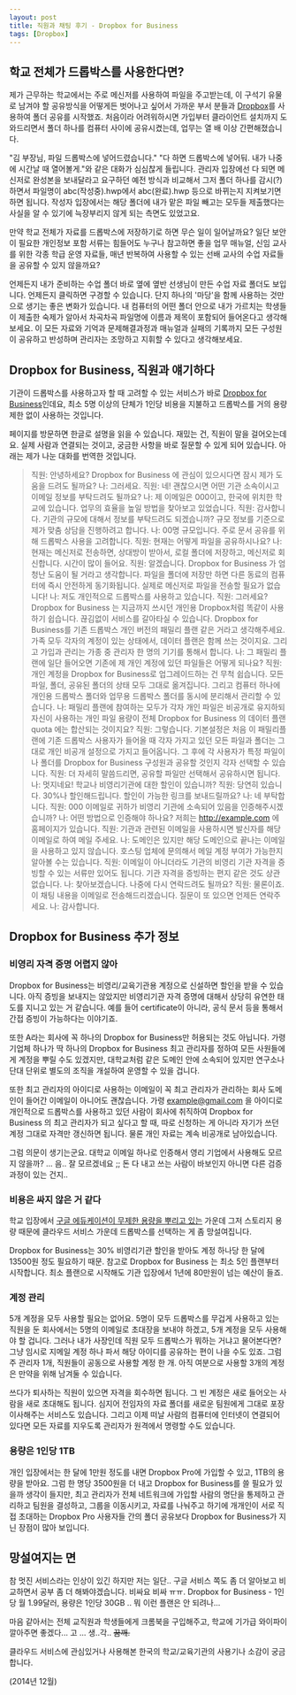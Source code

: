 ```yaml
---
layout: post
title: 직원과 채팅 후기 - Dropbox for Business
tags: [Dropbox] 
---
```


<div id="toc"><p class="toc_title"></p></div>

## 학교 전체가 드롭박스를 사용한다면?

제가 근무하는 학교에서는 주로 메신저를 사용하여 파일을 주고받는데, 이 구석기 유물로 남겨야 할 공유방식을 어떻게든 벗어나고 싶어서 가까운 부서 분들과  [Dropbox](http://dropbox.com)를 사용하여 폴더 공유를 시작했죠. 처음이라 어려워하시면 가입부터 클라이언트 설치까지 도와드리면서 폴더 하나를 컴퓨터 사이에 공유시켰는데, 업무는 열 배 이상 간편해졌습니다. 

"김 부장님, 파일 드롭박스에 넣어드렸습니다." "다 하면 드롭박스에 넣어둬. 내가 나중에 시간날 때 열어볼게."와 같은 대화가 심심찮게 들립니다. 관리자 입장에선 다 되면 메신저로 완성본을 보내달라고 요구하던 예전 방식과 비교해서 그저 폴더 하나를 감시(?)하면서 파일명이 abc(작성중).hwp에서 abc(완료).hwp 등으로 바뀌는지 지켜보기면 하면 됩니다. 작성자 입장에서는 해당 폴더에 내가 맡은 파일 빼고는 모두들 제출했다는 사실을 알 수 있기에 늑장부리지 않게 되는 측면도 있었고요. 

만약 학교 전체가 자료를 드롭박스에 저장하기로 하면 무슨 일이 일어날까요? 일단 보안이 필요한 개인정보 포함 서류는 힘들어도 누구나 참고하면 좋을 업무 매뉴얼, 신임 교사를 위한 각종 학급 운영 자료들, 매년 반복하여 사용할 수 있는 선배 교사의 수업 자료들을 공유할 수 있지 않을까요? 

언제든지 내가 준비하는 수업 폴더 바로 옆에 옆반 선생님이 만든 수업 자료 폴더도 보입니다. 언제든지 클릭하면 구경할 수 있습니다. 단지 하나의 '마당'을 함께 사용하는 것만으로 생기는 좋은 변화가 있습니다. 내 컴퓨터의 어떤 폴더 안으로 내가 가르치는 학생들이 제출한 숙제가 알아서 차곡차곡 파일명에 이름과 제목이 포함되어 들어온다고 생각해보세요. 이 모든 자료와 기억과 문제해결과정과 매뉴얼과 실패의 기록까지 모든 구성원이 공유하고 반성하며 관리자는 조망하고 지휘할 수 있다고 생각해보세요.

## Dropbox for Business, 직원과 얘기하다

기관이 드롭박스를 사용하고자 할 때 고려할 수 있는 서비스가 바로 [Dropbox for Business](https://www.dropbox.com/business)인데요, 최소 5명 이상의 단체가 1인당 비용을 지불하고 드롭박스를 거의 용량제한 없이 사용하는 것입니다. 

페이지를 방문하면 한글로 설명을 읽을 수 있습니다. 재밌는 건, 직원이 말을 걸어오는데요. 실제 사람과 연결되는 것이고, 궁금한 사항을 바로 질문할 수 있게 되어 있습니다. 아래는 제가 나눈 대화를 번역한 것입니다. 

> 직원: 안녕하세요? Dropbox for Business 에 관심이 있으시다면 잠시 제가 도움을 드려도 될까요?
> 나: 그러세요.
> 직원: 네! 괜찮으시면 어떤 기관 소속이시고 이메일 정보를 부탁드려도 될까요?
> 나: 제 이메일은 000이고, 한국에 위치한 학교에 있습니다. 업무의 효율을 높일 방법을 찾아보고 있었습니다. 
> 직원: 감사합니다. 기관의 규모에 대해서 정보를 부탁드려도 되겠습니까? 규모 정보를 기준으로 제가 맞춤 상담을 진행하려고 합니다. 
> 나: 00명 규모입니다. 주로 문서 공유를 위해 드롭박스 사용을 고려합니다. 
> 직원: 현재는 어떻게 파일을 공유하시나요?
> 나: 현재는 메신저로 전송하면, 상대방이 받아서, 로컬 폴더에 저장하고, 메신저로 회신합니다. 시간이 많이 들어요. 
> 직원: 알겠습니다. Dropbox for Business 가 엄청난 도움이 될 거라고 생각합니다. 파일을 폴더에 저장만 하면 다른 동료의 컴퓨터에 즉시 안전하게 동기화됩니다. 실제로 메신저로 파일을 전송할 필요가 없습니다!
> 나: 저도 개인적으로 드롭박스를 사용하고 있습니다. 
> 직원: 그러세요? Dropbox for Business 는 지금까지 쓰시던 개인용 Dropbox처럼 똑같이 사용하기 쉽습니다. 끊김없이 서비스를 갈아타실 수 있습니다. Dropbox for Business를 기존 드롭박스 개인 버전의 패밀리 플랜 같은 거라고 생각해주세요. 가족 모두 각자의 계정이 있는 상태에서, 데이터 플랜은 함께 쓰는 것이지요. 그리고 가입과 관리는 가종 중 관리자 한 명의 기기를 통해서 합니다. 
> 나: 그 패밀리 플랜에 일단 들어오면 기존에 제 개인 계정에 있던 파일들은 어떻게 되나요?
> 직원: 개인 계정을 Dropbox for Business로 업그레이드하는 건 무척 쉽습니다. 모든 파일, 폴더, 공유된 폴더의 상태 모두 그대로 옮겨집니다. 그리고 컴퓨터 하나에 개인용 드롭박스 폴더와 업무용 드롭박스 폴더를 동시에 분리해서 관리할 수 있습니다. 
> 나: 패밀리 플랜에 참여하는 모두가 각자 개인 파일은 비공개로 유지하되 자신이 사용하는 개인 파일 용량이 전체 Dropbox for Business 의 데이터 플랜 quota 에는 합산되는 것이지요?
> 직원: 그렇습니다. 기본설정은 처음 이 패밀리플랜에 기존 드롭박스 사용자가 들어올 때 각자 가지고 있던 모든 파일과 폴더는 그대로 개인 비공개 설정으로 가지고 들어옵니다. 그 후에 각 사용자가 특정 파일이나 폴더를 Dropbox for Business 구성원과 공유할 것인지 각자 선택할 수 있습니다. 
> 직원: 더 자세히 말씀드리면, 공유할 파일만 선택해서 공유하시면 됩니다. 
> 나: 멋지네요! 학교나 비영리기관에 대한 할인이 있습니까?
> 직원: 당연히 있습니다. 30%나 할인해드립니다. 할인이 가능한 링크를 보내드릴까요?
> 나: 네 부탁합니다. 
> 직원: 000 이메일로 귀하가 비영리 기관에 소속되어 있음을 인증해주시겠습니까?
> 나: 어떤 방법으로 인증해야 하나요? 저희는 http://example.com 에 홈페이지가 있습니다. 
> 직원: 기관과 관련된 이메일을 사용하시면 발신자를 해당 이메일로 하여 메일 주세요. 
> 나: 도메인은 있지만 해당 도메인으로 끝나는 이메일을 사용하고 있지 않습니다. 호스팅 업체에 문의해서 메일 계정 부여가 가능한지 알아볼 수는 있습니다.
> 직원: 이메일이 아니더라도 기관의 비영리 기관 자격을 증빙할 수 있는 서류만 있어도 됩니다. 기관 자격을 증빙하는 편지 같은 것도 상관 없습니다. 
> 나: 찾아보겠습니다. 나중에 다시 연락드려도 될까요?
> 직원: 물론이죠. 이 채팅 내용을 이메일로 전송해드리겠습니다. 질문이 또 있으면 언제든 연락주세요. 
> 나: 감사합니다. 



## Dropbox for Business 추가 정보 

### 비영리 자격 증명 어렵지 않아 
Dropbox for Business는 비영리/교육기관용 계정으로 신설하면 할인을 받을 수 있습니다. 아직 증빙을 보내지는 않았지만 비영리기관 자격 증명에 대해서 상당히 유연한 태도를 지니고 있는 거 같습니다. 예를 들어 certificate이 아니라, 공식 문서 등을 통해서 간접 증빙이 가능하다는 이야기죠. 

또한 A라는 회사에 꼭 하나의 Dropbox for Business만 허용되는 것도 아닙니다. 가령 기업체 하나가 딱 하나의 Dropbox for Business 최고 관리자를 정하여 모든 사원들에게 계정을 뿌릴 수도 있겠지만, 대학교처럼 같은 도메인 안에 소속되어 있지만 연구소나 단대 단위로 별도의 조직을 개설하여 운영할 수 있을 겁니다. 

또한 최고 관리자의 아이디로 사용하는 이메일이 꼭 최고 관리자가 관리하는 회사 도메인이 들어간 이메일이 아니어도 괜찮습니다. 가령 example@gmail.com 을 아이디로 개인적으로 드롭박스를 사용하고 있던 사람이 회사에 취직하여 Dropbox for Business 의 최고 관리자가 되고 싶다고 할 때, 따로 신청하는 게 아니라 자기가 쓰던 계정 그대로 자격만 갱신하면 됩니다. 물론 개인 자료는 계속 비공개로 남아있습니다. 

그럼 의문이 생기는군요. 대학교 이메일 하나로 인증해서 영리 기업에서 사용해도 모르지 않을까? ... 음.. 잘 모르겠네요 ;; 돈 다 내고 쓰는 사람이 바보인지 아니면 다른 검증 과정이 있는 건지..

### 비용은 싸지 않은 거 같다

학교 입장에서 [구글 에듀케이션이 무제한 용량을 뿌리고 있는](http://goo.gl/eB6WFy) 가운데 그저 스토리지 용량 때문에 클라우드 서비스 가운데 드롭박스를 선택하는 게 좀 망설여집니다. 

Dropbox for Business는 30% 비영리기관 할인을 받아도 계정 하나당 한 달에 13500원 정도 필요하기 때문. 참고로 Dropbox for Business 는 최소 5인 플랜부터 시작합니다. 최소 플랜으로 시작해도 기관 입장에서 1년에 80만원이 넘는 예산이 들죠. 

### 계정 관리
5개 계정을 모두 사용할 필요는 없어요. 5명이 모두 드롭박스를 무겁게 사용하고 있는 직원을 둔 회사에서는 5명의 이메일로 초대장을 보내야 하겠고, 5개 계정을 모두 사용해야 할 겁니다. 그러나 내가 사장인데 직원 모두 드롭박스가 뭐하는 거냐고 물어본다면? 그냥 임시로 지메일 계정 하나 파서 해당 아이디를 공유하는 편이 나을 수도 있죠. 그럼 주 관리자 1개, 직원들이 공동으로 사용할 계정 한 개. 아직 여분으로 사용할 3개의 계정은 만약을 위해 남겨둘 수 있습니다. 

쓰다가 퇴사하는 직원이 있으면 자격을 회수하면 됩니다. 그 빈 계정은 새로 들어오는 사람을 새로 초대해도 됩니다. 심지어 전임자의 자료 폴더를 새로운 팀원에게 그대로 포장이사해주는 서비스도 있습니다. 그리고 이제 떠날 사람의 컴퓨터에 인터넷이 연결되어 있다면 모든 자료를 지우도록 관리자가 원격에서 명령할 수도 있습니다. 


### 용량은 1인당 1TB

개인 입장에서는 한 달에 1만원 정도를 내면 Dropbox Pro에 가입할 수 있고, 1TB의 용량을 받아요. 그럼 한 명당 3500원을 더 내고 Dropbox for Business를 쓸 필요가 있을까 생각이 들지만, 최고 관리자가 전체 네트워크에 가입할 사람의 명단을 통제하고 관리하고 팀원을 결성하고, 그룹을 이동시키고, 자료를 나눠주고 하기에 개개인이 서로 직접 초대하는 Dropbox Pro 사용자들 간의 폴더 공유보다 Dropbox for Business가 지닌 장점이 많아 보입니다. 




## 망설여지는 면

참 멋진 서비스라는 인상이 있긴 하지만 저는 일단.. 구글 서비스 쪽도 좀 더 알아보고 비교하면서 공부 좀 더 해봐야겠습니다. 비싸요 비싸 ㅠㅠ. Dropbox for Business - 1인당 월 1.99달러, 용량은 1인당 30GB .. 뭐 이런 플랜은 안 되려나... 

마음 같아서는 전체 교직원과 학생들에게 크롬북을 구입해주고, 학교에 기가급 와이파이 깔아주면 좋겠다... 고 ... 생..각.. <s>꿈깨.</s>

클라우드 서비스에 관심있거나 사용해본 한국의 학교/교육기관의 사용기나 소감이 궁금합니다. 

(2014년 12월)








